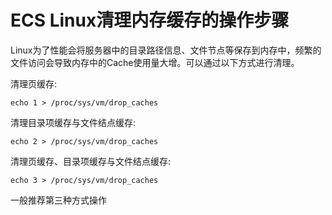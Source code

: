 # ECS Linux清理内存缓存的操作步骤
Linux为了性能会将服务器中的目录路径信息、文件节点等保存到内存中，频繁的文件访问会导致内存中的Cache使用量大增。可以通过以下方式进行清理。

清理页缓存:
```
echo 1 > /proc/sys/vm/drop_caches
```
清理目录项缓存与文件结点缓存:
```
echo 2 > /proc/sys/vm/drop_caches
```
清理页缓存、目录项缓存与文件结点缓存:
```
echo 3 > /proc/sys/vm/drop_caches
```
 
一般推荐第三种方式操作